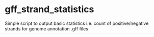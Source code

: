 # gff_strand_statistics
Simple script to output basic statistics i.e. count of positive/negative strands for genome annotation .gff files
